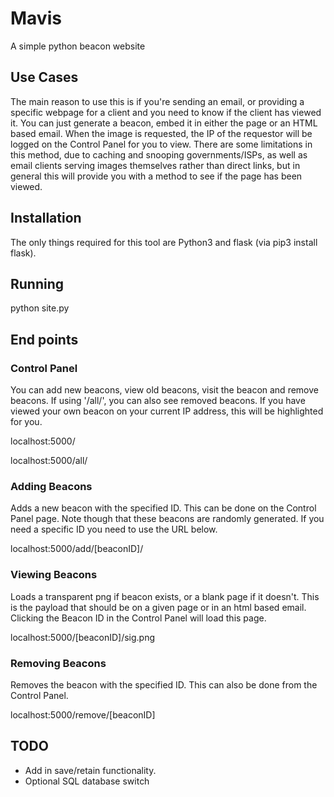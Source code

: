 # Mavis
A simple python beacon website

## Use Cases
The main reason to use this is if you're sending an email, or providing a specific webpage for a client and you need to know if the client has viewed it. You can just generate a beacon, embed it in either the page or an HTML based email. When the image is requested, the IP of the requestor will be logged on the Control Panel for you to view. There are some limitations in this method, due to caching and snooping governments/ISPs, as well as email clients serving images themselves rather than direct links, but in general this will provide you with a method to see if the page has been viewed.

## Installation
The only things required for this tool are Python3 and flask (via pip3 install flask).

## Running
   python site.py
   
## End points

### Control Panel
You can add new beacons, view old beacons, visit the beacon and remove beacons. If using '/all/', you can also see removed beacons. If you have viewed your own beacon on your current IP address, this will be highlighted for you.

localhost:5000/

localhost:5000/all/

### Adding Beacons
Adds a new beacon with the specified ID. This can be done on the Control Panel page. Note though that these beacons are randomly generated. If you need a specific ID you need to use the URL below.
  
  localhost:5000/add/[beaconID]/
  
### Viewing Beacons
Loads a transparent png if beacon exists, or a blank page if it doesn't. This is the payload that should be on a given page or in an html based email. Clicking the Beacon ID in the Control Panel will load this page.

  localhost:5000/[beaconID]/sig.png
  
### Removing Beacons
Removes the beacon with the specified ID. This can also be done from the Control Panel.

  localhost:5000/remove/[beaconID]

## TODO
- Add in save/retain functionality.
- Optional SQL database switch
